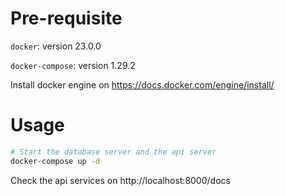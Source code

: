 # Pre-requisite
`docker`: version 23.0.0

`docker-compose`: version 1.29.2

Install docker engine on https://docs.docker.com/engine/install/


# Usage
```bash
# Start the database server and the api server
docker-compose up -d
```

Check the api services on http://localhost:8000/docs
